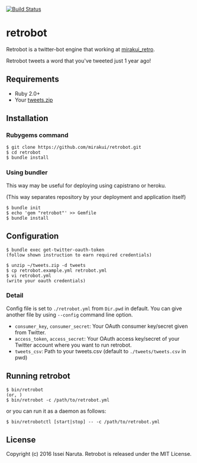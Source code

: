 [![Build Status](https://travis-ci.org/mirakui/retrobot.png?branch=master)](https://travis-ci.org/mirakui/retrobot)

retrobot
=============
Retrobot is a twitter-bot engine that working at [mirakui_retro](https://twitter.com/mirakui_retro).

Retrobot tweets a word that you've tweeted just 1 year ago!

## Requirements

- Ruby 2.0+
- Your [tweets.zip](https://blog.twitter.com/2012/your-twitter-archive)

## Installation

### Rubygems command

```
$ git clone https://github.com/mirakui/retrobot.git
$ cd retrobot
$ bundle install
```

### Using bundler

This way may be useful for deploying using capistrano or heroku.

(This way separates repository by your deployment and application itself)

```
$ bundle init
$ echo 'gem "retrobot"' >> Gemfile
$ bundle install
```

## Configuration

```
$ bundle exec get-twitter-oauth-token
(follow shown instruction to earn required credentials)

$ unzip ~/tweets.zip -d tweets
$ cp retrobot.example.yml retrobot.yml
$ vi retrobot.yml
(write your oauth credentials)
```

### Detail

Config file is set to `./retrobot.yml` from `Dir.pwd` in default.
You can give another file by using `--config` command line option.

- `consumer_key`, `consumer_secret`: Your OAuth consumer key/secret given from Twitter.
- `access_token`, `access_secret`: Your OAuth access key/secret of your Twitter account where you want to run retrobot.
- `tweets_csv`: Path to your tweets.csv (default to `./tweets/tweets.csv` in pwd)

## Running retrobot

```
$ bin/retrobot
(or, )
$ bin/retrobot -c /path/to/retrobot.yml
```

or you can run it as a daemon as follows:

```
$ bin/retrobotctl [start|stop] -- -c /path/to/retrobot.yml
```

## License
Copyright (c) 2016 Issei Naruta. Retrobot is released under the MIT License.

